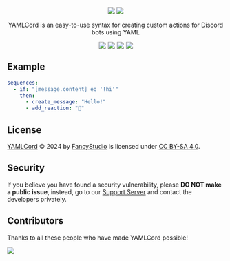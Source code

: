<!-- markdownlint-disable -->
<div align="center">
  <img src="https://yamlcord.pages.dev/banners/Light.png#light" />
  <img src="https://yamlcord.pages.dev/banners/Dark.png#dark" />
  <p>YAMLCord is an easy-to-use syntax for creating custom actions for Discord bots using YAML</p>
  <div style="display: flex; justify-content: center; gap: 5px; flex-wrap: wrap;">
    <a href="https://www.npmjs.com/package/yamlcord">
      <img src="https://img.shields.io/npm/v/yamlcord?style=for-the-badge&color=5865f2&label=Version&logo=npm&logoColor=white">
    </a>
    <a href="https://www.npmjs.com/package/yamlcord">
      <img src="https://img.shields.io/npm/dt/yamlcord?style=for-the-badge&color=5865f2&label=Downloads&logo=npm&logoColor=white">
    </a>
    <a href="https://github.com/FancyStudioTeam/YAMLCord">
      <img src="https://img.shields.io/github/stars/FancyStudioTeam/YAMLCord?style=for-the-badge&color=5865f2&label=Stars&logo=github&logoColor=white">
    </a>
    <a href="https://discord.gg/yWjeDA6ewJ">
      <img src="https://img.shields.io/badge/Support-Support?style=for-the-badge&color=5865f2&label=Discord&logo=discord&logoColor=white">
    </a>
  </div>
</div>
<!-- markdownlint-restore -->

## Example

```yml
sequences:
  - if: "[message.content] eq '!hi'"
    then:
      - create_message: "Hello!"
      - add_reaction: "👋"
```

## License

[YAMLCord][YAMLCordRepositoryURL] © 2024 by [FancyStudio][FancyStudioGitHubURL] is licensed under [CC BY-SA 4.0][CCBYSALicenseURL].

## Security

If you believe you have found a security vulnerability, please **DO NOT make a public issue**, instead, go to our [Support Server][SupportServerURL] and contact the developers privately.

## Contributors

Thanks to all these people who have made YAMLCord possible!

<!-- markdownlint-disable -->
<a href="https://github.com/FancyStudioTeam/YAMLCord/graphs/contributors">
  <img src="https://contrib.rocks/image?repo=FancyStudioTeam/YAMLCord&max=500&columns=20" />
</a>
<!-- markdownlint-restore -->

[CCBYSALicenseURL]: https://creativecommons.org/licenses/by-sa/4.0/
[FancyStudioGitHubURL]: https://github.com/FancyStudioTeam
[SupportServerURL]: https://discord.gg/yWjeDA6ewJ
[YAMLCordRepositoryURL]: https://github.com/FancyStudioTeam/YAMLCord
